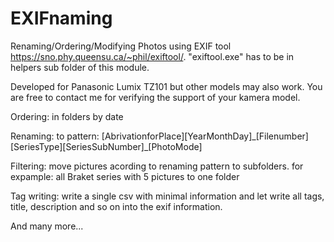 # EXIFnaming

Renaming/Ordering/Modifying Photos using EXIF tool https://sno.phy.queensu.ca/~phil/exiftool/.
"exiftool.exe" has to be in helpers sub folder of this module.

Developed for Panasonic Lumix TZ101 but other models may also work.
You are free to contact me for verifying the support of your kamera model.

Ordering: 
in folders by date

Renaming:
to pattern:
[AbrivationforPlace][YearMonthDay]\_[Filenumber][SeriesType][SeriesSubNumber]\_[PhotoMode]

Filtering:
move pictures acording to renaming pattern to subfolders.
for expample: all Braket series with 5 pictures to one folder

Tag writing:
write a single csv with minimal information and 
let write all tags, title, description and so on into the exif information.

And many more...